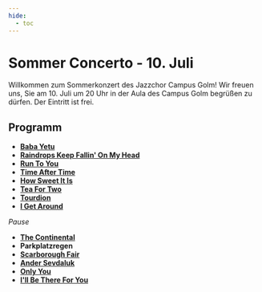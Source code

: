 ```yaml
---
hide:
  - toc
---
```


# Sommer Concerto - 10. Juli

Willkommen zum Sommerkonzert des Jazzchor Campus Golm! Wir freuen uns, Sie am
10. Juli um 20 Uhr in der Aula des Campus Golm begrüßen zu dürfen. Der Eintritt
ist frei.

## Programm

* [**Baba Yetu**](01-baba-yetu)
* [**Raindrops Keep Fallin' On My Head**](02-raindrops)
* [**Run To You**](04-run-to-you)
* [**Time After Time**](05-time-after-time)
* [**How Sweet It Is**](06-how-sweet-it-is)
* [**Tea For Two**](07-tea-for-two)
* [**Tourdion**](08-tourdion)
* [**I Get Around**](08b-i-get-around)

*Pause*

* [**The Continental**](10-the-continental)
* **Parkplatzregen**
* [**Scarborough Fair**](11-scarborough-fair)
* [**Ander Sevdaluk**](12-ander-sevdaluk)
* [**Only You**](13-only-you)
* [**I'll Be There For You**](13b-ill-be-there-for-you)
